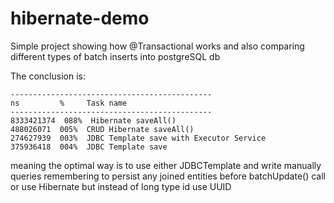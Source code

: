 # hibernate-demo

Simple project showing how @Transactional works and also comparing different types of batch inserts into postgreSQL db

The conclusion is:
```
---------------------------------------------
ns         %     Task name
---------------------------------------------
8333421374  088%  Hibernate saveAll()
488026071  005%  CRUD Hibernate saveAll()
274627939  003%  JDBC Template save with Executor Service
375936418  004%  JDBC Template save
```

meaning the optimal way is to use either JDBCTemplate and write manually queries remembering to persist any joined entities before batchUpdate() call or use Hibernate but instead of long type id use UUID
